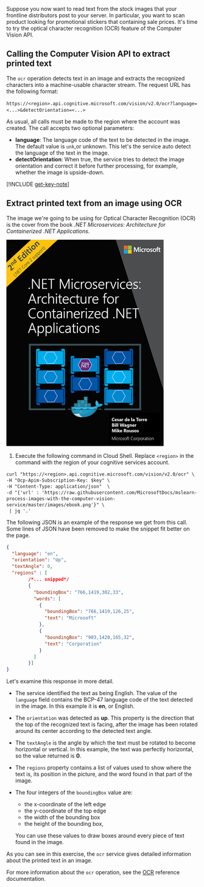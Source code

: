 Suppose you now want to read text from the stock images that your frontline distributors post to your server. In particular, you want to scan product looking for promotional stickers that containing sale prices. It's time to try the optical character recognition (OCR) feature of the Computer Vision API. 

## Calling the Computer Vision API to extract printed text

The `ocr` operation detects text in an image and extracts the recognized characters into a machine-usable character stream. The request URL has the following format:

`https://<region>.api.cognitive.microsoft.com/vision/v2.0/ocr?language=<...>&detectOrientation=<...>`

As usual, all calls must be made to the region where the account was created. The call accepts two optional parameters:

- **language**: The language code of the text to be detected in the image. The default value is `unk`,or unknown. This let's the service auto detect the language of the text in the image.
- **detectOrientation**: When true, the service  tries to detect the image orientation and correct it before further processing, for example, whether the image is upside-down. 

[!INCLUDE [get-key-note](./get-key.md)]

## Extract printed text from an image using OCR

The image we're going to be using for Optical Character Recognition (OCR) is the cover from the book *.NET Microservices: Architecture for Containerized .NET Applications*.

![Picture of the cover of the ebook .NET Microservices: Architecture for containerized .NET Application](../media/5-ebook.png)

1. Execute the following command in Cloud Shell. Replace `<region>` in the command with the region of your cognitive services account.

```azurecli
curl "https://<region>.api.cognitive.microsoft.com/vision/v2.0/ocr" \
-H "Ocp-Apim-Subscription-Key: $key" \
-H "Content-Type: application/json"  \
-d "{'url' : 'https://raw.githubusercontent.com/MicrosoftDocs/mslearn-process-images-with-the-computer-vision-service/master/images/ebook.png'}" \
 | jq '.'
```

The following JSON is an example of the response we get from this call. Some lines of JSON have been removed to make the snippet fit better on the page.

```json
{
  "language": "en",
  "orientation": "Up",
  "textAngle": 0,
  "regions" : [
        /*... snipped*/
        {
          "boundingBox": "766,1419,302,33",
          "words": [
            {
              "boundingBox": "766,1419,126,25",
              "text": "Microsoft"
            },
            {
              "boundingBox": "903,1420,165,32",
              "text": "Corporation"
            }
          ]
        }]
}
```

Let's examine this response in more detail. 

- The service identified the text as being English. The value of the `language` field contains the BCP-47 language code of the text detected in the image. In this example it is **en**, or English. 
- The `orientation` was detected as **up**. This property is the direction that the top of the recognized text is facing, after the image has been rotated around its center according to the detected text angle. 
- The `textAngle` is the angle by which the text must be rotated to become horizontal or vertical. In this example, the text was perfectly horizontal, so the value returned is **0**.  
- The `regions` property contains a list of values used to show where the text is, its position in the picture, and the word found in that part of the image. 
- The four integers of the `boundingBox` value are: 
    - the x-coordinate of the left edge 
    - the y-coordinate of the top edge
    - the width of the bounding box
    - the height of the bounding box, 
   
    You can use these values to draw boxes around every piece of text found in the image.

As you can see in this exercise, the `ocr` service gives detailed information about the printed text in an image. 

For more information about the `ocr` operation, see the [OCR](https://westus.dev.cognitive.microsoft.com/docs/services/5adf991815e1060e6355ad44/operations/56f91f2e778daf14a499e1fc) reference documentation.